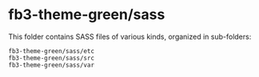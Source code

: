 # fb3-theme-green/sass

This folder contains SASS files of various kinds, organized in sub-folders:

    fb3-theme-green/sass/etc
    fb3-theme-green/sass/src
    fb3-theme-green/sass/var
